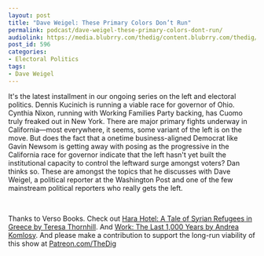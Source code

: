 ```yaml
---
layout: post
title: "Dave Weigel: These Primary Colors Don’t Run"
permalink: podcast/dave-weigel-these-primary-colors-dont-run/
audiolink: https://media.blubrry.com/thedig/content.blubrry.com/thedig/The_Dig_-_EP_104_-_Weigel.mp3
post_id: 596
categories: 
- Electoral Politics
tags: 
- Dave Weigel
---
```


It's the latest installment in our ongoing series on the left and electoral politics. Dennis Kucinich is running a viable race for governor of Ohio. Cynthia Nixon, running with Working Families Party backing, has Cuomo truly freaked out in New York. There are major primary fights underway in California—most everywhere, it seems, some variant of the left is on the move. But does the fact that a onetime business-aligned Democrat like Gavin Newsom is getting away with posing as the progressive in the California race for governor indicate that the left hasn't yet built the institutional capacity to control the leftward surge amongst voters? Dan thinks so. These are amongst the topics that he discusses with Dave Weigel, a political reporter at the Washington Post and one of the few mainstream political reporters who really gets the left.

 

Thanks to Verso Books. Check out [Hara Hotel: A Tale of Syrian Refugees in Greece by Teresa Thornhill](versobooks.com/books/2713-hara-hotel). And [Work: The Last 1,000 Years by Andrea Komlosy](versobooks.com/books/2608-work). And please make a contribution to support the long-run viability of this show at [Patreon.com/TheDig](http://www.patreon.com/TheDig) 